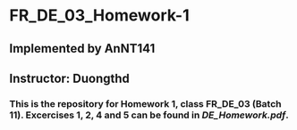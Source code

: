 # FR_DE_03_Homework-1

## Implemented by AnNT141

## Instructor: Duongthd

### This is the repository for Homework 1, class FR_DE_03 (Batch 11). Excercises 1, 2, 4 and 5 can be found in *DE_Homework.pdf*.